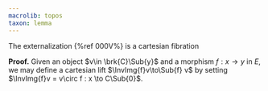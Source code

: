 ```yaml
---
macrolib: topos
taxon: lemma
---
```

The externalization {%ref 000V%} is a cartesian fibration

**Proof.**
Given an object $v\in \brk{C}\Sub{y}$ and a
morphism $f:x\to y$ in $E$, we may define a cartesian lift
$\InvImg{f}v\to\Sub{f} v$ by setting $\InvImg{f}v = v\circ f : x \to C\Sub{0}$.
